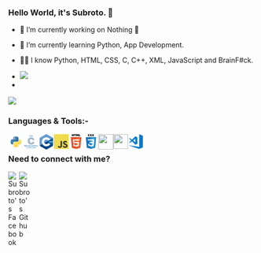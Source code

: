 ### Hello World, it's Subroto.  👋



- 🔭 I’m currently working on Nothing 🐸
- 🌱 I’m currently learning Python, App Development. 
- 👨‍💻 I know Python, HTML, CSS, C, C++, XML, JavaScript and BrainF#ck.


- <img src="https://github-readme-stats.vercel.app/api?username=subroto-das&show_icons=true&bg_color=000000&text_color=00FF00"/>
- 
<a href="https://github.com/subroto-das">
  <img align="center" src="https://github-readme-stats.vercel.app/api/top-langs/?username=subroto-das&theme=dark&hide_langs_below=1" />
</a>

### Languages & Tools:-
<img align="left" height="31" width="31" src="https://raw.githubusercontent.com/github/explore/80688e429a7d4ef2fca1e82350fe8e3517d3494d/topics/python/python.png"/>
<img align="left" height="31" width="31" src="https://raw.githubusercontent.com/github/explore/80688e429a7d4ef2fca1e82350fe8e3517d3494d/topics/c/c.png"/>
<img align="left" height="31" width="31" src="https://raw.githubusercontent.com/github/explore/80688e429a7d4ef2fca1e82350fe8e3517d3494d/topics/cpp/cpp.png"/>
<img align="left" height="30" width="30" src="https://raw.githubusercontent.com/github/explore/80688e429a7d4ef2fca1e82350fe8e3517d3494d/topics/javascript/javascript.png"/>
<img align="left" height="30" width="30" src="https://raw.githubusercontent.com/github/explore/80688e429a7d4ef2fca1e82350fe8e3517d3494d/topics/html/html.png"/>
<img align="left" height="30" width="30" src="https://raw.githubusercontent.com/github/explore/80688e429a7d4ef2fca1e82350fe8e3517d3494d/topics/css/css.png"/>
<img align="left" height="31" width="31" src="https://upload.wikimedia.org/wikipedia/commons/5/58/Kivy_logo.png"/>
<img align="left" height="30" width="30" src="https://play-lh.googleusercontent.com/KRPNNozpS2J3lG0DwS6YMoixpRnn_zhFiphvax-H3EZSrgqdreRZBy7t4gm52-Lb4qRU"/>
<img align="left" height="30" width="30" src="https://raw.githubusercontent.com/github/explore/80688e429a7d4ef2fca1e82350fe8e3517d3494d/topics/visual-studio-code/visual-studio-code.png"/>

<br/>

### Need to connect with me?
<a href="https://web.facebook.com/tr0j4n.pr1nc3/">
  <img align="left" alt="Subroto's Facebook" width="22px" src="https://cdn.jsdelivr.net/npm/simple-icons@v3/icons/facebook.svg" />
</a>
<a href="https://github.com/subroto-das">
  <img align="left" alt="Subroto's Github" width="22px" src="https://cdn.jsdelivr.net/npm/simple-icons@v3/icons/github.svg" />
</a>



